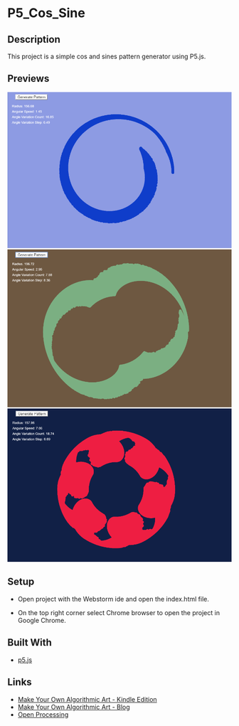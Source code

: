 # P5_Cos_Sine

## Description
This project is a simple cos and sines pattern generator using P5.js.

## Previews
![Capture1](previews/Capture1.PNG?raw=true "Capture1")
![Capture2](previews/Capture2.PNG?raw=true "Capture2")
![Capture3](previews/Capture3.PNG?raw=true "Capture3")

## Setup
- Open project with the Webstorm ide and open the index.html file.

- On the top right corner select Chrome browser to open the project in Google Chrome.

## Built With
- [p5.js](https://p5js.org/)

## Links
- [Make Your Own Algorithmic Art - Kindle Edition](https://www.amazon.com/Make-Your-Own-Algorithmic-Art-ebook/dp/B07BP13VPR)
- [Make Your Own Algorithmic Art - Blog](http://makeyourownalgorithmicart.blogspot.com/)
- [Open Processing](https://www.openprocessing.org/)